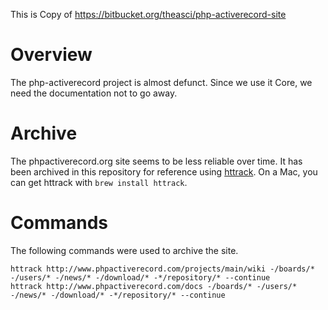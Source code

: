 This is Copy of https://bitbucket.org/theasci/php-activerecord-site

# Overview
The php-activerecord project is almost defunct. Since we use it Core, we need the documentation not to go away.

# Archive
The phpactiverecord.org site seems to be less reliable over time. It has been archived in this repository for reference using [httrack](https://www.httrack.com/). On a Mac, you can get httrack with `brew install httrack`.

# Commands
The following commands were used to archive the site.
```
httrack http://www.phpactiverecord.com/projects/main/wiki -/boards/* -/users/* -/news/* -/download/* -*/repository/* --continue
httrack http://www.phpactiverecord.com/docs -/boards/* -/users/* -/news/* -/download/* -*/repository/* --continue
```
